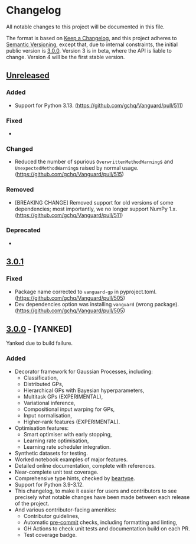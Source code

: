 # Changelog

All notable changes to this project will be documented in this file.

The format is based on [Keep a Changelog](https://keepachangelog.com/en/1.0.0/), and this project adheres to [Semantic Versioning](https://semver.org/spec/v2.0.0.html), except that, due
to internal constraints, the initial public version is [3.0.0]. Version 3 is in beta, where the API is liable to change.
Version 4 will be the first stable version.

## [Unreleased]

### Added

- Support for Python 3.13. (https://github.com/gchq/Vanguard/pull/511)

### Fixed

-

### Changed

- Reduced the number of spurious `OverwrittenMethodWarning`s and `UnexpectedMethodWarning`s raised by normal usage.
   (https://github.com/gchq/Vanguard/pull/515)

### Removed

- [BREAKING CHANGE] Removed support for old versions of some dependencies; most importantly, we no longer support
  NumPy 1.x. (https://github.com/gchq/Vanguard/pull/511)

### Deprecated

-


## [3.0.1]

### Fixed

- Package name corrected to `vanguard-gp` in pyproject.toml. (https://github.com/gchq/Vanguard/pull/505)
- Dev dependencies option was installing `vanguard` (wrong package). (https://github.com/gchq/Vanguard/pull/505)


## [3.0.0] - [YANKED]

Yanked due to build failure.

### Added

- Decorator framework for Gaussian Processes, including:
  - Classification,
  - Distributed GPs,
  - Hierarchical GPs with Bayesian hyperparameters,
  - Multitask GPs (EXPERIMENTAL),
  - Variational inference,
  - Compositional input warping for GPs,
  - Input normalisation,
  - Higher-rank features (EXPERIMENTAL).
- Optimisation features:
  - Smart optimiser with early stopping,
  - Learning rate optimisation,
  - Learning rate scheduler integration.
- Synthetic datasets for testing.
- Worked notebook examples of major features.
- Detailed online documentation, complete with references.
- Near-complete unit test coverage.
- Comprehensive type hints, checked by [beartype].
- Support for Python 3.9-3.12.
- This changelog, to make it easier for users and contributors to see precisely what notable changes have been made
  between each release of the project.
- And various contributor-facing amenities:
  - Contributor guidelines,
  - Automatic [pre-commit] checks, including formatting and linting,
  - GH Actions to check unit tests and documentation build on each PR.
  - Test coverage badge.


[//]: # (## [M.m.p] - YYYY-mm-dd)

[//]: # (### Added)
[//]: # (This is where features that have been added should be noted.)

[//]: # (### Fixed)
[//]: # (This is where fixes should be noted.)

[//]: # (### Changed)
[//]: # (This is where changes from previous versions should be noted.)

[//]: # (### Removed)
[//]: # (This is where elements which have been removed should be noted.)

[//]: # (### Deprecated)
[//]: # (This is where existing but deprecated elements should be noted.)

[beartype]: https://pypi.org/project/beartype/
[pre-commit]: https://pre-commit.com/

[Unreleased]: https://github.com/gchq/Vanguard/compare/v3.0.1...HEAD
[3.0.1]: https://github.com/gchq/Vanguard/compare/v3.0.0...v3.0.1
[3.0.0]: https://github.com/gchq/Vanguard/releases/tag/v3.0.0
